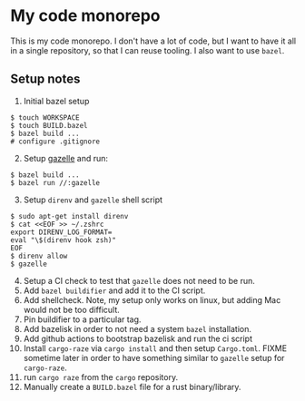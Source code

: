 # My code monorepo

This is my code monorepo.  I don't have a lot of code, but I want to have it
all in a single repository, so that I can reuse tooling.  I also want to use
`bazel`.

## Setup notes

1. Initial bazel setup
```
$ touch WORKSPACE
$ touch BUILD.bazel
$ bazel build ...
# configure .gitignore
```
2. Setup [gazelle](https://github.com/bazelbuild/bazel-gazelle) and run:
```
$ bazel build ...
$ bazel run //:gazelle
```
3. Setup `direnv` and `gazelle` shell script
```
$ sudo apt-get install direnv
$ cat <<EOF >> ~/.zshrc
export DIRENV_LOG_FORMAT=
eval "\$(direnv hook zsh)"
EOF
$ direnv allow
$ gazelle
```
4. Setup a CI check to test that `gazelle` does not need to be run.
5. Add `bazel buildifier` and add it to the CI script.
6. Add shellcheck. Note, my setup only works on linux, but adding Mac would not be too difficult.
7. Pin buildifier to a particular tag.
8. Add bazelisk in order to not need a system `bazel` installation.
9. Add github actions to bootstrap bazelisk and run the ci script
10. Install `cargo-raze` via `cargo install` and then setup `Cargo.toml`.
  FIXME sometime later in order to have something similar to `gazelle` setup for `cargo-raze`.
11. run `cargo raze` from the `cargo` repository.
12. Manually create a `BUILD.bazel` file for a rust binary/library.
